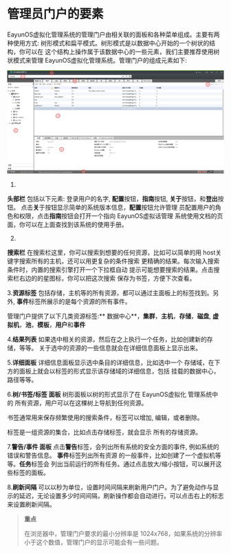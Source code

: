 # 管理员门户的要素

EayunOS虚拟化管理系统的管理门户由相关联的面板和各种菜单组成。主要有两种使用方式:
树形模式和扁平模式。树形模式是以数据中心开始的一个树状的结构，你可以在
这个结构上操作属于该数据中心的一些元素，我们主要推荐使用树状模式来管理
EayunOS虚拟化管理系统。管理门户的组成元素如下:

![要素介绍](../images/elements.png)

1.
**头部栏**
包括以下元素: 登录用户的名字, **配置**按钮，**指南**按钮,
**关于**按钮，和**登出**按钮。
点击**关**于按钮显示简单的系统版本信息，**配置**按钮允许管理
员配置用户的角色和权限，点击**指南**按钮会打开一个指向 EayunOS虚拟话管理
系统使用文档的页面，你可以在上面查找到该系统的使用手册。

2.
**搜索栏**
在搜索栏这里，你可以搜索到想要的任何资源，比如可以简单的用
host关键字搜索所有的主机，还可以用更复杂的条件搜索
更精确的结果。每次输入搜索条件时，内置的搜索引擎打开一个下拉框自动
提示可能想要搜索的结果。点击搜索栏右边的的星图标，你可以把这次搜索
保存为书签，方便下次查看。

3.**资源标签**
包括存储，主机等的所有资源，都可以通过主面板上的标签找到。另外,
**事件**标签所展示的是每个资源的所有事件。

管理门户提供了以下几类资源标签:** 数据中心**，**集群**，**主机**，**存储**，**磁盘**,
**虚拟机**，**池**，**模板**，**用户**和**事件**

4.**结果列表**
如果选中相关的资源，然后在之上执行一个任务，比如创建新的存储，等等。
关于选中的资源的一些信息就会在详细信息面板上显示出来。

5.**详细面板**
详细信息面板显示选中条目的详细信息，比如选中一个
存储域，在下方的面板上就会以标签的形式显示该存储域的详细信息，包括
挂载的数据中心，路径等等。

6.**树/书签/标签 面板**
树形面板以树的形式显示了在 EayunOS虚拟化 管理系统中的
所有资源，用户可以在这棵树上导航到任何资源。

书签通常用来保存频繁使用的搜索条件，标签可以增加, 编辑，或者删除。

标签是一组资源的集合，比如点击存储标签，就会显示 所有的存储资源。

7.**警告/事件 面板**
点击**警告**标签，会列出所有系统的安全方面的事件, 例如系统的错误和警告信息。
**事件**标签列出所有资源 的一般事件，比如创建了一个虚拟机等等。**任务**标签会
列出当前运行的所有任务。通过点击放大/缩小按钮，可以展开这些标签的面板。

8.**刷新间隔**
可以以秒为单位，设置时间间隔来刷新用户门户。为了避免动作与显示的延迟，无论设置多少时间间隔，刷新操作都会自动进行。可以点击右上的标志来设置刷新间隔。

> **重点**
>
> 在浏览器中，管理门户要求的最小分辨率是 1024x768，如果系统的分辨率
> 小于这个数值，管理门户的显示可能会有一些问题。
